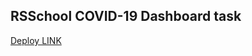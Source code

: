 ## RSSchool COVID-19 Dashboard task

[Deploy LINK](https://hannaherman.github.io/RSSchool-COVID-19-Dashboard/covid-dashboard/)
